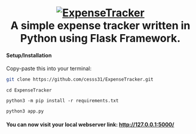 <h1 align="center">
  <br>
  <a href="https://github.com/cesss31/ExpenseTracker">
    <img src="https://cdn-icons-png.flaticon.com/128/17695/17695092.png" alt="ExpenseTracker"></a>
  <br>
  A simple expense tracker written in Python using Flask Framework.
  <br>
</h1>

#### Setup/Installation

Copy-paste this into your terminal:

```sh
git clone https://github.com/cesss31/ExpenseTracker.git
```
```
cd ExpenseTracker
```
```
python3 -m pip install -r requirements.txt
```
```
python3 app.py
```

#### You can now visit your local webserver link: http://127.0.0.1:5000/
